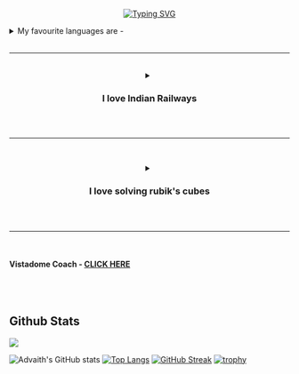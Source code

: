 <!DOCTYPE html>

<html>
 
<head>
 
</head>

<body>

<div align = "center" class = "head">
 
<a href="https://git.io/typing-svg"><img src="https://readme-typing-svg.herokuapp.com?font=Fira+Code&size=40&duration=3000&pause=1000&center=true&vCenter=true&width=605&height=120&lines=HI+THERE+%F0%9F%91%8B%F0%9F%8F%BB;I+am+Advaith+V+A;I+am+Studying+in+Grade+8" alt="Typing SVG" /></a>

 </div>
 
 <details>
 <summary> My favourite languages are - </summary>
  <br>
  
<img src = "https://clipground.com/images/html-logo-png-1.jpg" height = "242" width = "360">  <img src = "https://th.bing.com/th/id/OIP.iIXOmGDzrtTJmdwbn7cGMwHaEJ?pid=ImgDet&rs=1" height = "242">
<br>
<img src = "https://th.bing.com/th/id/OIP.9iQMvQhpGNAoUWtaL4mCrAHaEL?pid=ImgDet&rs=1" width = "500">  <img src = "https://upload.wikimedia.org/wikipedia/commons/thumb/1/18/ISO_C%2B%2B_Logo.svg/1822px-ISO_C%2B%2B_Logo.svg.png" height = "242" width = "250">
 
 </details>
<br><hr><br>

<div align = "center">
 <details>
 <summary> <h3> I love Indian  Railways  </h3> </summary>
  <h3> I am a ferroequinologist and love ferroequinology (Railfan) </h3>
 <img src = "https://wallpapercave.com/wp/wp5522042.jpg" style = "width:33%;" height = "187"> <img src = "https://newsd.in/wp-content/uploads/2018/09/humsafar-PTI.jpg"  style = "width:33%; height:187px;"> <img src = "https://www.thinkingoftravel.com/wp-content/uploads/2017/05/Duronto-Express.jpg" style = "width:33%;" height = "187">
<img src = "https://media.giphy.com/media/l0vTEdjz7RpL6u1S83/giphy.gif" style = "width:33%; height:187px;"> <img src = "https://th.bing.com/th/id/R.e1980e1cab4001067de34180c63643fa?rik=ArBtiUV3peNgpQ&riu=http%3a%2f%2fstatic.dnaindia.com%2fsites%2fdefault%2ffiles%2fstyles%2ffull%2fpublic%2f2017%2f09%2f19%2f610669-rajdhani-express.jpeg&ehk=j%2bx4sOFhsRr2dzfH15O%2bsaeewj426Jzy37pLdLM%2fqDU%3d&risl=&pid=ImgRaw&r=0" style = "width:33%; height:187px;"> <img src = "https://th.bing.com/th/id/R.f55dae9a56657f296eecfaa7f741dfa0?rik=bZuqb1xxUpkvvA&riu=http%3a%2f%2f2.bp.blogspot.com%2f-LtFjsz-9Llk%2fUIKCH0cOB9I%2fAAAAAAAAC-o%2fbssJYydWMLU%2fs1600%2f8.jpg&ehk=6VJyw03dyRe6rSqyeo4tB5amRS4akLzBLTGSet%2b1VbU%3d&risl=&pid=ImgRaw&r=0" style = "width:33%;" height = "187"> 
  
  </details>
 
<br><hr><br>

 <details>
  
 <summary> <h3> I love solving rubik's cubes </h3> </summary>
  <img src = "https://th.bing.com/th/id/OIP.joN_YOMDbUJIyrEwzfNXbAHaFj?pid=ImgDet&rs=1">
  
 </details>
 
 </div>
 
<br><hr><br>

<h4> Vistadome Coach - <a href = "https://advaithva.github.io/Vistadome-Coach/"> CLICK HERE </a> </h4>

<br><br>
</body>
</html>


## Github Stats 
![](https://komarev.com/ghpvc/?username=advaithva)

![Advaith's GitHub stats](https://github-readme-stats.vercel.app/api?username=advaithva&show_icons=true&theme=tokyonight&bg_color=000000)  [![Top Langs](https://github-readme-stats.vercel.app/api/top-langs/?username=advaithva&layout=compact&langs_count=10&theme=highcontrast&text_color=aaaaff&title_color=ffaaaa)](https://github.com/advaithva/github-readme-stats)
[![GitHub Streak](https://streak-stats.demolab.com/?user=advaithva&theme=highcontrast&ring=4675b8)](https://git.io/streak-stats)
[![trophy](https://github-profile-trophy.vercel.app/?username=advaithva&theme=tokyonight&bg_color=000000)](https://github.com/advaithva/github-profile-trophy)


